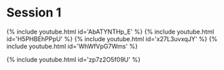 # Session 1

{% include youtube.html id='AbATYNTHp_E' %}
{% include youtube.html id='H5PHBEhPPpU' %}
{% include youtube.html id='x27L3uvxqJY' %}
{% include youtube.html id='WhWfVpG7Wms' %}

{% include youtube.html id='zp7z2O5f09U' %}
